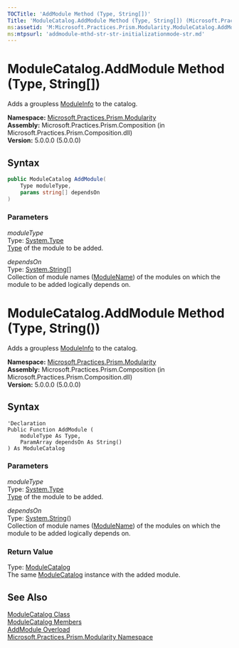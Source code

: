 ```yaml
---
TOCTitle: 'AddModule Method (Type, String[])'
Title: 'ModuleCatalog.AddModule Method (Type, String[]) (Microsoft.Practices.Prism.Modularity)'
ms:assetid: 'M:Microsoft.Practices.Prism.Modularity.ModuleCatalog.AddModule(System.Type,System.String[])'
ms:mtpsurl: 'addmodule-mthd-str-str-initializationmode-str.md'
---
```


# ModuleCatalog.AddModule Method (Type, String[])

Adds a groupless [ModuleInfo](/patterns-practices/reference/moduleinfo-class-mspp-modularity) to the catalog.

**Namespace:** [Microsoft.Practices.Prism.Modularity](/patterns-practices/reference/mspp-modularity-namespace)<br/>
**Assembly:** Microsoft.Practices.Prism.Composition (in Microsoft.Practices.Prism.Composition.dll)<br/>
**Version:** 5.0.0.0 (5.0.0.0)

## Syntax

```C#
public ModuleCatalog AddModule(
	Type moduleType,
	params string[] dependsOn
)
```

### Parameters

*moduleType*  
Type: [System.Type](http://msdn.microsoft.com/en-us/library/42892f65)  
[Type](http://msdn.microsoft.com/en-us/library/42892f65) of the module to be added.

*dependsOn*  
Type: [System.String](http://msdn.microsoft.com/en-us/library/s1wwdcbf)[]  
Collection of module names ([ModuleName](/patterns-practices/reference/moduleinfo-modulename-property-mspp-modularity)) of the modules on which the module to be added logically depends on.


# ModuleCatalog.AddModule Method (Type, String())

Adds a groupless [ModuleInfo](/patterns-practices/reference/moduleinfo-class-mspp-modularity) to the catalog.

**Namespace:** [Microsoft.Practices.Prism.Modularity](/patterns-practices/reference/mspp-modularity-namespace)<br/>
**Assembly:** Microsoft.Practices.Prism.Composition (in Microsoft.Practices.Prism.Composition.dll)<br/>
**Version:** 5.0.0.0 (5.0.0.0)

## Syntax

```VB
'Declaration
Public Function AddModule ( 
	moduleType As Type,
	ParamArray dependsOn As String()
) As ModuleCatalog
```

### Parameters

*moduleType*  
Type: [System.Type](http://msdn.microsoft.com/en-us/library/42892f65)  
[Type](http://msdn.microsoft.com/en-us/library/42892f65) of the module to be added.

*dependsOn*  
Type: [System.String](http://msdn.microsoft.com/en-us/library/s1wwdcbf)()  
Collection of module names ([ModuleName](/patterns-practices/reference/moduleinfo-modulename-property-mspp-modularity)) of the modules on which the module to be added logically depends on.

### Return Value

Type: [ModuleCatalog](/patterns-practices/reference/modulecatalog-class-mspp-modularity)  
The same [ModuleCatalog](/patterns-practices/reference/modulecatalog-class-mspp-modularity) instance with the added module.

## See Also

[ModuleCatalog Class](/patterns-practices/reference/modulecatalog-class-mspp-modularity)<br/>
[ModuleCatalog Members](/patterns-practices/reference/modulecatalog-members-mspp-modularity)<br/>
[AddModule Overload](/patterns-practices/reference/modulecatalog-addmodule-method-mspp-modularity)<br/> 
[Microsoft.Practices.Prism.Modularity Namespace](/patterns-practices/reference/mspp-modularity-namespace)<br/>

